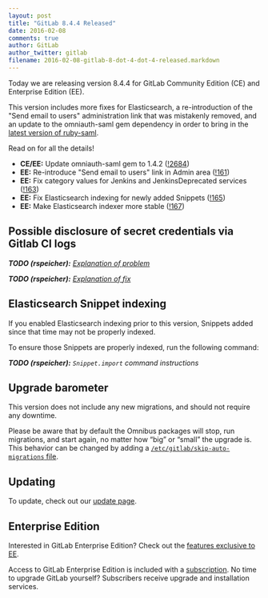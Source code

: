 ```yaml
---
layout: post
title: "GitLab 8.4.4 Released"
date: 2016-02-08
comments: true
author: GitLab
author_twitter: gitlab
filename: 2016-02-08-gitlab-8-dot-4-dot-4-released.markdown
---
```


Today we are releasing version 8.4.4 for GitLab Community Edition (CE) and
Enterprise Edition (EE).

This version includes more fixes for Elasticsearch, a re-introduction of the
"Send email to users" administration link that was mistakenly removed, and an
update to the omniauth-saml gem dependency in order to bring in the
[latest version of ruby-saml](https://github.com/onelogin/ruby-saml/blob/master/changelog.md#110-october-27-2015).

Read on for all the details!

<!-- more -->

- **CE/EE:** Update omniauth-saml gem to 1.4.2 ([!2684])
- **EE:** Re-introduce "Send email to users" link in Admin area ([!161])
- **EE:** Fix category values for Jenkins and JenkinsDeprecated services ([!163])
- **EE:** Fix Elasticsearch indexing for newly added Snippets ([!165])
- **EE:** Make Elasticsearch indexer more stable ([!167])

[!161]: https://gitlab.com/gitlab-org/gitlab-ee/merge_requests/161
[!163]: https://gitlab.com/gitlab-org/gitlab-ee/merge_requests/163
[!165]: https://gitlab.com/gitlab-org/gitlab-ee/merge_requests/165
[!167]: https://gitlab.com/gitlab-org/gitlab-ee/merge_requests/167
[!2684]: https://gitlab.com/gitlab-org/gitlab-ce/merge_requests/2684

## Possible disclosure of secret credentials via Gitlab CI logs

***TODO (rspeicher):*** *[Explanation of problem](https://dev.gitlab.org/gitlab/gitlabhq/issues/2646#why-is-might-be-a-security-problem)*

***TODO (rspeicher):*** *[Explanation of fix](https://dev.gitlab.org/gitlab/gitlabhq/issues/2646#note_66600)*

## Elasticsearch Snippet indexing

If you enabled Elasticsearch indexing prior to this version, Snippets added
since that time may not be properly indexed.

To ensure those Snippets are properly indexed, run the following command:

***TODO (rspeicher):*** *`Snippet.import` command instructions*

## Upgrade barometer

This version does not include any new migrations, and should not require any
downtime.

Please be aware that by default the Omnibus packages will stop, run migrations,
and start again, no matter how “big” or “small” the upgrade is. This behavior
can be changed by adding a [`/etc/gitlab/skip-auto-migrations`
file](http://doc.gitlab.com/omnibus/update/README.html).

## Updating

To update, check out our [update page](https://about.gitlab.com/update).

## Enterprise Edition

Interested in GitLab Enterprise Edition? Check out the [features exclusive to
EE](http://about.gitlab.com/features/#enterprise).

Access to GitLab Enterprise Edition is included with a [subscription](http://www.gitlab.com/subscription/).
No time to upgrade GitLab yourself? Subscribers receive upgrade and installation
services.
